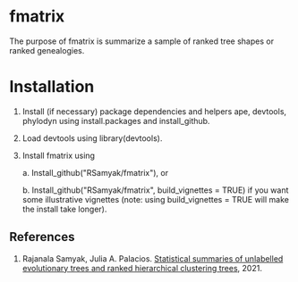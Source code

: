 # fmatrix
The purpose of fmatrix is summarize a sample of ranked tree shapes or ranked genealogies.

# Installation
1. Install (if necessary) package dependencies and helpers ape, devtools, phylodyn using install.packages and install_github.

2. Load devtools using library(devtools).

3. Install fmatrix using 

    a. Install_github("RSamyak/fmatrix"), or
    
    b. Install_github("RSamyak/fmatrix", build_vignettes = TRUE) if you want some illustrative vignettes (note: using build_vignettes = TRUE will make the install take longer).

## References

1. Rajanala Samyak, Julia A. Palacios. [Statistical summaries of unlabelled evolutionary trees and ranked hierarchical clustering trees](https://arxiv.org/pdf/2106.02724.pdf), 2021.

